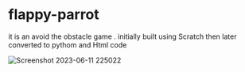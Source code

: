 # flappy-parrot
it is an avoid the obstacle game . initially built using Scratch then later converted to pythom and Html code 

![Screenshot 2023-06-11 225022](https://github.com/VINAYAK-N-MAGAJIKONDI/flappy-parrot/assets/88372964/a8539925-bb6b-4ab9-8285-13bd45b1419c)
